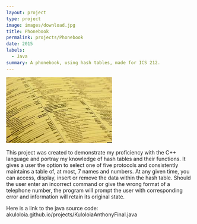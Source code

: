 ```yaml
---
layout: project
type: project
image: images/download.jpg
title: Phonebook
permalink: projects/Phonebook
date: 2015
labels:
  - Java
summary: A phonebook, using hash tables, made for ICS 212.
---
```


<img class="ui medium right floated rounded image" src="../images/download.jpg">

This project was created to demonstrate my proficiency with the C++ language and portray my knowledge of hash tables and their functions. It gives a user the option to select one of five protocols and consistently maintains a table of, at most, 7 names and numbers.  At any given time, you can access, display, insert or remove the data within the hash table.  Should the user enter an incorrect command or give the wrong format of a telephone number, the program will prompt the user with corresponding error and information will retain its original state.

Here is a link to the java source code: akuloloia.github.io/projects/KuloloiaAnthonyFinal.java
